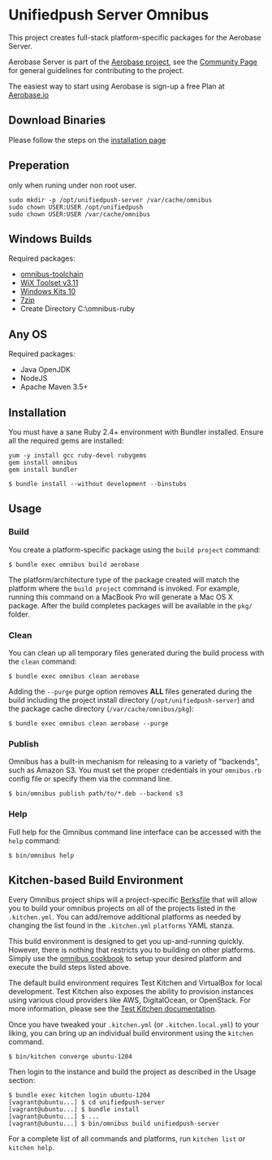 Unifiedpush Server Omnibus
==================================
This project creates full-stack platform-specific packages for the Aerobase Server.

Aerobase Server is part of the [Aerobase project](http://aerobase.org/), see the [Community Page](http://aerobase.org/community) for general guidelines for contributing to the project.

The easiest way to start using Aerobase is sign-up a free Plan at [Aerobase.io](https://aerobase.io)

Download Binaries
------------
Please follow the steps on the [installation page](https://aerobase.atlassian.net/wiki/spaces/ARB/pages)


Preperation 
------------
only when runing under non root user.

```shell
sudo mkdir -p /opt/unifiedpush-server /var/cache/omnibus
sudo chown USER:USER /opt/unifiedpush
sudo chown USER:USER /var/cache/omnibus
```

Windows Builds
--------------
Required packages:
- [omnibus-toolchain](https://github.com/aerobase/omnibus-toolchain)
- [WiX Toolset v3.11](http://wixtoolset.org/releases/)
- [Windows Kits 10](https://developer.microsoft.com/en-us/windows/downloads/windows-10-sdk)
- [7zip](https://www.7-zip.org/download.html)
- Create Directory C:\omnibus-ruby

Any OS
--------------
Required packages:
- Java OpenJDK
- NodeJS
- Apache Maven 3.5+

Installation
------------
You must have a sane Ruby 2.4+ environment with Bundler installed. Ensure all
the required gems are installed:

```shell
yum -y install gcc ruby-devel rubygems
gem install omnibus
gem install bundler
```

```shell
$ bundle install --without development --binstubs
```

Usage
-----
### Build

You create a platform-specific package using the `build project` command:

```shell
$ bundle exec omnibus build aerobase
```

The platform/architecture type of the package created will match the platform
where the `build project` command is invoked. For example, running this command
on a MacBook Pro will generate a Mac OS X package. After the build completes
packages will be available in the `pkg/` folder.

### Clean

You can clean up all temporary files generated during the build process with
the `clean` command:

```shell
$ bundle exec omnibus clean aerobase
```

Adding the `--purge` purge option removes __ALL__ files generated during the
build including the project install directory (`/opt/unifiedpush-server`) and
the package cache directory (`/var/cache/omnibus/pkg`):

```shell
$ bundle exec omnibus clean aerobase --purge
```

### Publish

Omnibus has a built-in mechanism for releasing to a variety of "backends", such
as Amazon S3. You must set the proper credentials in your `omnibus.rb` config
file or specify them via the command line.

```shell
$ bin/omnibus publish path/to/*.deb --backend s3
```

### Help

Full help for the Omnibus command line interface can be accessed with the
`help` command:

```shell
$ bin/omnibus help
```

Kitchen-based Build Environment
-------------------------------
Every Omnibus project ships will a project-specific
[Berksfile](http://berkshelf.com/) that will allow you to build your omnibus projects on all of the projects listed
in the `.kitchen.yml`. You can add/remove additional platforms as needed by
changing the list found in the `.kitchen.yml` `platforms` YAML stanza.

This build environment is designed to get you up-and-running quickly. However,
there is nothing that restricts you to building on other platforms. Simply use
the [omnibus cookbook](https://github.com/opscode-cookbooks/omnibus) to setup
your desired platform and execute the build steps listed above.

The default build environment requires Test Kitchen and VirtualBox for local
development. Test Kitchen also exposes the ability to provision instances using
various cloud providers like AWS, DigitalOcean, or OpenStack. For more
information, please see the [Test Kitchen documentation](http://kitchen.ci).

Once you have tweaked your `.kitchen.yml` (or `.kitchen.local.yml`) to your
liking, you can bring up an individual build environment using the `kitchen`
command.

```shell
$ bin/kitchen converge ubuntu-1204
```

Then login to the instance and build the project as described in the Usage
section:

```shell
$ bundle exec kitchen login ubuntu-1204
[vagrant@ubuntu...] $ cd unifiedpush-server
[vagrant@ubuntu...] $ bundle install
[vagrant@ubuntu...] $ ...
[vagrant@ubuntu...] $ bin/omnibus build unifiedpush-server
```

For a complete list of all commands and platforms, run `kitchen list` or
`kitchen help`.
